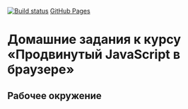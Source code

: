 [![Build status](https://ci.appveyor.com/api/projects/status/rtgt2q4vtexpdqe3?svg=true)](https://ci.appveyor.com/project/Vadim2107/ahj-env2)
[GitHub Pages](https://vadim2107.github.io/AHJ_env/)
# Домашние задания к курсу «Продвинутый JavaScript в браузере»
## Рабочее окружение
